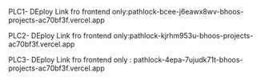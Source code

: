 PLC1- DEploy Link fro frontend only:pathlock-bcee-j6eawx8wv-bhoos-projects-ac70bf3f.vercel.app



PLC2- DEploy Link fro frontend only:pathlock-kjrhm953u-bhoos-projects-ac70bf3f.vercel.app



PLC3- DEploy Link fro frontend only : pathlock-4epa-7ujudk71t-bhoos-projects-ac70bf3f.vercel.app
